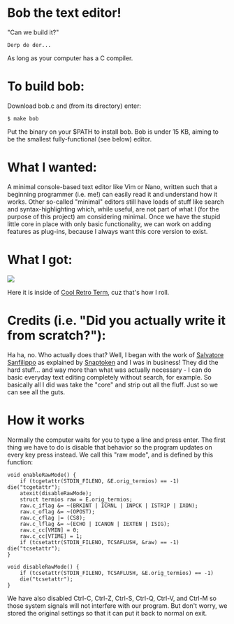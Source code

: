 # Bob the text editor!
"Can we build it?"
    
    Derp de der...
    
As long as your computer has a C compiler.

# To build bob:
Download bob.c and (from its directory) enter:

    $ make bob

Put the binary on your $PATH to install bob. Bob is under 15 KB, aiming to be the smallest fully-functional (see below) editor.

# What I wanted:
A minimal console-based text editor like Vim or Nano, written such that a beginning programmer (i.e. me!) can easily read it and understand how it works. Other so-called "minimal" editors still have loads of stuff like search and syntax-highlighting which, while useful, are not part of what I (for the purpose of this project) am considering minimal. Once we have the stupid little core in place with only basic functionality, we can work on adding features as plug-ins, because I always want this core version to exist.

# What I got:
![](https://github.com/porkostomus/bobs-text-editor/blob/master/shot-2018-03-25_23-08-51.png)

Here it is inside of [Cool Retro Term](https://github.com/Swordfish90/cool-retro-term), cuz that's how I roll.

# Credits (i.e. "Did you actually write it from scratch?"):

Ha ha, no. Who actually does that? Well, I began with the work of [Salvatore Sanfilippo](https://github.com/antirez/kilo) as explained by [Snaptoken]( https://viewsourcecode.org/snaptoken/kilo/) and I was in business! They did the hard stuff... and way more than what was actually necessary - I can do basic everyday text editing completely without search, for example. So basically all I did was take the "core" and strip out all the fluff. Just so we can see all the guts.

# How it works
Normally the computer waits for you to type a line and press enter. The first thing we have to do is disable that behavior so the program updates on every key press instead. We call this "raw mode", and is defined by this function:

    void enableRawMode() {
        if (tcgetattr(STDIN_FILENO, &E.orig_termios) == -1) die("tcgetattr");
        atexit(disableRawMode);
        struct termios raw = E.orig_termios;
        raw.c_iflag &= ~(BRKINT | ICRNL | INPCK | ISTRIP | IXON);
        raw.c_oflag &= ~(OPOST);
        raw.c_cflag |= (CS8);
        raw.c_lflag &= ~(ECHO | ICANON | IEXTEN | ISIG);
        raw.c_cc[VMIN] = 0;
        raw.c_cc[VTIME] = 1;
        if (tcsetattr(STDIN_FILENO, TCSAFLUSH, &raw) == -1) die("tcsetattr");
    }

    void disableRawMode() {
        if (tcsetattr(STDIN_FILENO, TCSAFLUSH, &E.orig_termios) == -1)
        die("tcsetattr");
    }
    
We have also disabled Ctrl-C, Ctrl-Z, Ctrl-S, Ctrl-Q, Ctrl-V, and Ctrl-M so those system signals will not interfere with our program. But don't worry, we stored the original settings so that it can put it back to normal on exit.
